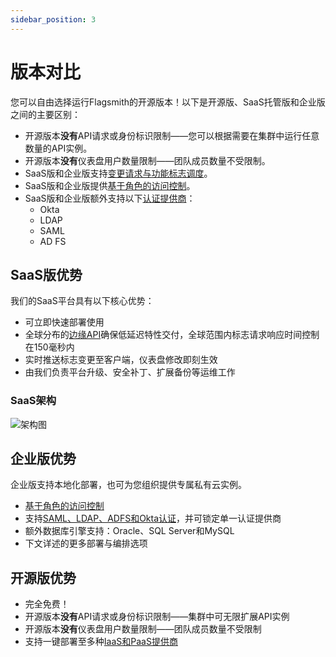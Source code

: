 ```yaml
---
sidebar_position: 3
---
```


# 版本对比

您可以自由选择运行Flagsmith的开源版本！以下是开源版、SaaS托管版和企业版之间的主要区别：

- 开源版本**没有**API请求或身份标识限制——您可以根据需要在集群中运行任意数量的API实例。
- 开源版本**没有**仪表盘用户数量限制——团队成员数量不受限制。
- SaaS版和企业版支持[变更请求与功能标志调度](advanced-use/change-requests.md)。
- SaaS版和企业版提供[基于角色的访问控制](advanced-use/permissions.md)。
- SaaS版和企业版额外支持以下[认证提供商](/deployment/configuration/enterprise-edition)：
  - Okta
  - LDAP
  - SAML
  - AD FS

## SaaS版优势

我们的SaaS平台具有以下核心优势：

- 可立即快速部署使用
- 全球分布的[边缘API](advanced-use/edge-api.md)确保低延迟特性交付，全球范围内标志请求响应时间控制在150毫秒内
- 实时推送标志变更至客户端，仪表盘修改即刻生效
- 由我们负责平台升级、安全补丁、扩展备份等运维工作

### SaaS架构

![架构图](/img/saas-architecture.svg)

## 企业版优势

企业版支持本地化部署，也可为您组织提供专属私有云实例。

- [基于角色的访问控制](advanced-use/permissions.md)
- 支持[SAML、LDAP、ADFS和Okta认证](deployment/configuration/authentication.md)，并可锁定单一认证提供商
- 额外数据库引擎支持：Oracle、SQL Server和MySQL
- 下文详述的更多部署与编排选项

## 开源版优势

- 完全免费！
- 开源版本**没有**API请求或身份标识限制——集群中可无限扩展API实例
- 开源版本**没有**仪表盘用户数量限制——团队成员数量不受限制
- 支持一键部署至多种[IaaS和PaaS提供商](deployment/overview#one-click-installers)